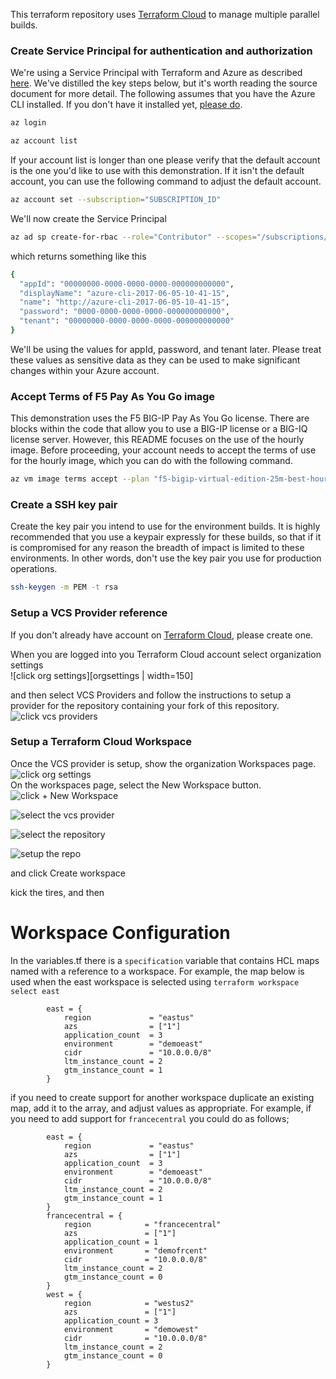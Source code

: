 This terraform repository uses [Terraform Cloud](https://app.terraform.io/) to manage multiple parallel builds. 

### Create Service Principal for authentication and authorization
We're using a Service Principal with Terraform and Azure as described [here](https://www.terraform.io/docs/providers/azurerm/guides/service_principal_client_secret.html). We've distilled the key steps below, but it's worth reading the source document for more detail. The following assumes that you have the Azure CLI installed. If you don't have it installed yet, [please do](https://docs.microsoft.com/en-us/cli/azure/install-azure-cli?view=azure-cli-latest).

```bash
az login

az account list
```
If your account list is longer than one please verify that the default account is the one you'd like to use with this demonstration. If it isn't the default account, you can use the following command to adjust the default account.
```bash
az account set --subscription="SUBSCRIPTION_ID"
```
We'll now create the Service Principal
```bash
az ad sp create-for-rbac --role="Contributor" --scopes="/subscriptions/SUBSCRIPTION_ID"
```
which returns something like this
```bash
{
  "appId": "00000000-0000-0000-0000-000000000000",
  "displayName": "azure-cli-2017-06-05-10-41-15",
  "name": "http://azure-cli-2017-06-05-10-41-15",
  "password": "0000-0000-0000-0000-000000000000",
  "tenant": "00000000-0000-0000-0000-000000000000"
}
```
We'll be using the values for appId, password, and tenant later. Please treat these values as sensitive data as they can be used to make significant changes within your Azure account.

### Accept Terms of F5 Pay As You Go image
This demonstration uses the F5 BIG-IP Pay As You Go license. There are blocks within the code that allow you to use a BIG-IP license or a BIG-IQ license server. However, this README focuses on the use of the hourly image. Before proceeding, your account needs to accept the terms of use for the hourly image, which you can do with the following command. 
```bash
az vm image terms accept --plan "f5-bigip-virtual-edition-25m-best-hourly" --offer "f5-big-ip-best" --publisher "f5-networks"
```
### Create a SSH key pair
Create the key pair you intend to use for the environment builds. It is highly recommended that you use a keypair expressly for these builds, so that if it is compromised for any reason the breadth of impact is limited to these environments. In other words, don't use the key pair you use for production operations. 
```bash
ssh-keygen -m PEM -t rsa 
```
### Setup a VCS Provider reference
If you don't already have account on [Terraform Cloud](https://app.terraform.io), please create one.

When you are logged into you Terraform Cloud account select organization settings  
![click org settings][orgsettings | width=150]  

and then select VCS Providers and follow the instructions to setup a provider for the repository containing your fork of this repository.  
![click vcs providers][vcsproviders]  

### Setup a Terraform Cloud Workspace
Once the VCS provider is setup, show the organization Workspaces page.  
![click org settings][orgsettings]  
On the workspaces page, select the New Workspace button.  
![click + New Workspace][newworkspace]  

![select the vcs provider][selectvcs]  

![select the repository][selectrepo]  

![setup the repo][reposettings]  

and click Create workspace  


kick the tires, and then



# Workspace Configuration
In the variables.tf there is a `specification` variable that contains HCL maps named with a reference to a workspace. For example, the map below is used when the east workspace is selected using ```terraform workspace select east```

```
        east = {
            region             = "eastus"
            azs                = ["1"]
            application_count  = 3
            environment        = "demoeast"
            cidr               = "10.0.0.0/8"
            ltm_instance_count = 2
            gtm_instance_count = 1
        }
```

if you need to create support for another workspace duplicate an existing map, add it to the array, and adjust values as appropriate. For example, if you need to add support for `francecentral` you could do as follows;

```
        east = {
            region             = "eastus"
            azs                = ["1"]
            application_count  = 3
            environment        = "demoeast"
            cidr               = "10.0.0.0/8"
            ltm_instance_count = 2
            gtm_instance_count = 1
        }
        francecentral = {
            region            = "francecentral"
            azs               = ["1"]
            application_count = 1
            environment       = "demofrcent"
            cidr              = "10.0.0.0/8"
            ltm_instance_count = 2
            gtm_instance_count = 0
        }
        west = {
            region            = "westus2"
            azs               = ["1"]
            application_count = 3
            environment       = "demowest"
            cidr              = "10.0.0.0/8"
            ltm_instance_count = 2
            gtm_instance_count = 0
        }



```


[orgsettings]:doc_assets/orgsettings.png
[vcsproviders]:doc_assets/vcssettings.png
[newworkspace]:doc_assets/newworkspace.png
[vcssettings]:doc_assets/vcssettings.png
[waitingforconfig]:doc_assets/waitingforrepoconfig.png
[terraformvariables]:doc_assets/terraformvariables.png
[environmentvariables]:doc_assets/environmentvariables.png
[selectrepo]:doc_assets/selectrepository.png
[selectvcs]:doc_assets/selectvsprovider.png
[reposettings]:doc_assets/repositorysettings.png





